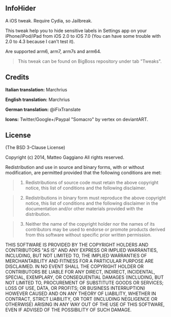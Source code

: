 ## InfoHider

A iOS tweak. Require Cydia, so Jailbreak.

This tweak help you to hide sensitive labels in Settings app on your iPhone/iPod/iPad from iOS 2.0 to iOS 7.0 (You can have some trouble with 2.0 to 4.3 because I can't test it).

Are supported arm6, arm7, arm7s and arm64.

> This tweak can be found on BigBoss repository under tab "Tweaks".

## Credits

**Italian translation:** Marchrius

**English translation:** Marchrius

**German  translation:** @iFixTranslate

**Icons:** Twitter/Google+/Paypal "Somacro" by vertex on deviantART.

## License
(The BSD 3-Clause License)

Copyright (c) 2014, Matteo Gaggiano
All rights reserved.

Redistribution and use in source and binary forms, with or without modification, are permitted provided that the following conditions are met:

> 1. Redistributions of source code must retain the above copyright notice, this list of conditions and the following disclaimer.

> 2. Redistributions in binary form must reproduce the above copyright notice, this list of conditions and the following disclaimer in the documentation and/or other materials provided with the distribution.

> 3. Neither the name of the copyright holder nor the names of its contributors may be used to endorse or promote products derived from this software without specific prior written permission.

THIS SOFTWARE IS PROVIDED BY THE COPYRIGHT HOLDERS AND CONTRIBUTORS "AS IS" AND ANY EXPRESS OR IMPLIED WARRANTIES, INCLUDING, BUT NOT LIMITED TO, THE IMPLIED WARRANTIES OF MERCHANTABILITY AND FITNESS FOR A PARTICULAR PURPOSE ARE DISCLAIMED. IN NO EVENT SHALL THE COPYRIGHT HOLDER OR CONTRIBUTORS BE LIABLE FOR ANY DIRECT, INDIRECT, INCIDENTAL, SPECIAL, EXEMPLARY, OR CONSEQUENTIAL DAMAGES (INCLUDING, BUT NOT LIMITED TO, PROCUREMENT OF SUBSTITUTE GOODS OR SERVICES; LOSS OF USE, DATA, OR PROFITS; OR BUSINESS INTERRUPTION) HOWEVER CAUSED AND ON ANY THEORY OF LIABILITY, WHETHER IN CONTRACT, STRICT LIABILITY, OR TORT (INCLUDING NEGLIGENCE OR OTHERWISE) ARISING IN ANY WAY OUT OF THE USE OF THIS SOFTWARE, EVEN IF ADVISED OF THE POSSIBILITY OF SUCH DAMAGE.